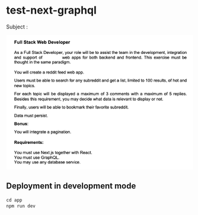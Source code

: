 # test-next-graphql

Subject : 

![Subject](./images/Technical_exercise_Full_Stack_sans_nom.png)

## Deployment in development mode

```
cd app
npm run dev
```
